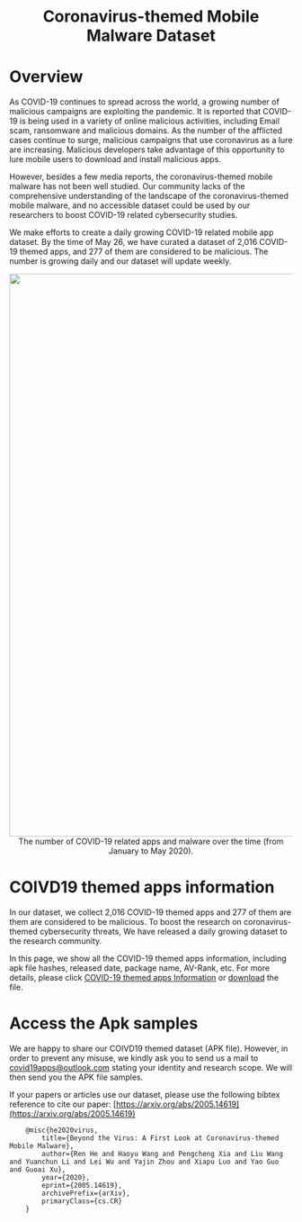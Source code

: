 # <center> Coronavirus-themed Mobile Malware Dataset </center>

# Overview
As COVID-19 continues to spread across the world, a growing number of malicious campaigns are exploiting the pandemic. It is reported that COVID-19 is being used in a variety of online malicious activities, including Email scam, ransomware and malicious domains. As the number of the afflicted cases continue to surge, malicious campaigns that use coronavirus as a lure are increasing. Malicious developers take advantage of this opportunity to lure mobile users to download and install malicious apps.

However, besides a few media reports, the coronavirus-themed mobile malware has not been well studied. Our community lacks of the comprehensive understanding of the landscape of the coronavirus-themed mobile malware, and no accessible dataset could be used by our researchers to boost COVID-19 related cybersecurity studies.

We make efforts to create a daily growing COVID-19 related mobile app dataset. By the time of May 26, we have curated a dataset of 2,016 COVID-19 themed apps, and 277 of them are considered to be malicious. The number is growing daily and our dataset will update weekly.

<img src="https://wx2.sbimg.cn/2020/06/01/trend.png" width="1000"/>

<center>The number of COVID-19 related apps and malware over the time (from January to May 2020).</center>


# COIVD19 themed apps information
In our dataset, we collect 2,016 COVID-19 themed apps and 277 of them are them are considered to be malicious. To boost the research on coronavirus-themed cybersecurity threats, We have released a daily growing dataset to the research community.

In this page, we show all the COVID-19 themed apps information, including apk file hashes, released date, package name, AV-Rank, etc. For more details, please click [COVID-19 themed apps Information](https://covid19apps.github.io/covid19apps) or [download](https://github.com/covid19apps/covid19apps.github.io/blob/master/covid19apps.xlsx) the file.<br/>


# Access the Apk samples
We are happy to share our COIVD19 themed dataset (APK file). However, in order to prevent any misuse, we kindly ask you to send us a mail to <covid19apps@outlook.com> stating your identity and research scope. We will then send you the APK file samples.


If your papers or articles use our dataset, please use the following bibtex reference to cite our paper: [https://arxiv.org/abs/2005.14619](https://arxiv.org/abs/2005.14619)

        @misc{he2020virus,
            title={Beyond the Virus: A First Look at Coronavirus-themed Mobile Malware},
            author={Ren He and Haoyu Wang and Pengcheng Xia and Liu Wang and Yuanchun Li and Lei Wu and Yajin Zhou and Xiapu Luo and Yao Guo and Guoai Xu},
            year={2020},
            eprint={2005.14619},
            archivePrefix={arXiv},
            primaryClass={cs.CR}
        }
